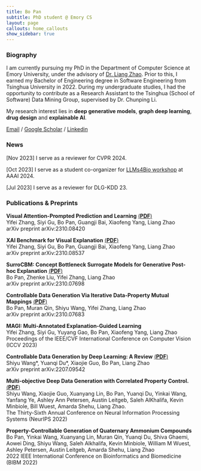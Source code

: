 ```yaml
---
title: Bo Pan
subtitle: PhD student @ Emory CS
layout: page
callouts: home_callouts
show_sidebar: true
---
```


### Biography
I am currently pursuing my PhD in the Department of Computer Science at Emory University, under the advisory of [Dr. Liang Zhao](https://cs.emory.edu/~lzhao41/index.htm). Prior to this, I earned my Bachelor of Engineering degree in Software Engineering from Tsinghua University in 2022. During my undergraduate studies, I had the opportunity to contribute as a Research Assistant to the Tsinghua (School of Software) Data Mining Group, supervised by Dr. Chunping Li. 

My research interest lies in **deep generative models**, **graph deep learning**, **drug design** and **explainable AI**.

[Email](mailto:bo.pan@emory.edu)   /   [Google Scholar](https://scholar.google.com/citations?user=UacLGeoAAAAJ)   /   [Linkedin](https://www.linkedin.com/in/bo-pan/)  

### News

[Nov 2023] I serve as a reviewer for CVPR 2024.<br>

[Oct 2023] I serve as a student co-organizer for [LLMs4Bio workshop](https://llms4science-community.github.io/aaai2024.html) at AAAI 2024.<br>

[Jul 2023] I serve as a reviewer for DLG-KDD 23.

### Publications & Preprints

**Visual Attention-Prompted Prediction and Learning** [(**PDF**)](https://arxiv.org/pdf/2310.08420.pdf)   
Yifei Zhang, Siyi Gu, Bo Pan, Guangji Bai, Xiaofeng Yang, Liang Zhao  
arXiv preprint arXiv:2310.08420  



**XAI Benchmark for Visual Explanation** [(**PDF**)](https://arxiv.org/pdf/2310.08537.pdf)   
Yifei Zhang, Siyi Gu, Bo Pan, Guangji Bai, Xiaofeng Yang, Liang Zhao  
arXiv preprint arXiv:2310.08537  



**SurroCBM: Concept Bottleneck Surrogate Models for Generative Post-hoc Explanation** [(**PDF**)](https://arxiv.org/pdf/2310.07698.pdf)   
Bo Pan, Zhenke Liu, Yifei Zhang, Liang Zhao  
arXiv preprint arXiv:2310.07698  



**Controllable Data Generation Via Iterative Data-Property Mutual Mappings** [(**PDF**)](https://arxiv.org/pdf/2310.07683.pdf)  
Bo Pan, Muran Qin, Shiyu Wang, Yifei Zhang, Liang Zhao  
arXiv preprint arXiv:2310.07683  



**MAGI: Multi-Annotated Explanation-Guided Learning**  
Yifei Zhang, Siyi Gu, Yuyang Gao, Bo Pan, Xiaofeng Yang, Liang Zhao  
Proceedings of the IEEE/CVF International Conference on Computer Vision (ICCV 2023)  



**Controllable Data Generation by Deep Learning: A Review** [(**PDF**)](https://arxiv.org/pdf/2207.09542.pdf)  
Shiyu Wang\*, Yuanqi Du\*, Xiaojie Guo, Bo Pan, Liang Zhao   
arXiv preprint arXiv:2207.09542   



**Multi-objective Deep Data Generation with Correlated Property Control.** [(**PDF**)](https://arxiv.org/pdf/2210.01796.pdf)   
Shiyu Wang, Xiaojie Guo, Xuanyang Lin, Bo Pan, Yuanqi Du, Yinkai Wang, Yanfang Ye, Ashley Ann Petersen, Austin Leitgeb, Saleh AlKhalifa, Kevin Minbiole, Bill Wuest, Amarda Shehu, Liang Zhao.  
The Thirty-Sixth Annual Conference on Neural Information Processing Systems (NeurIPS 2022)   



**Property-Controllable Generation of Quaternary Ammonium Compounds**  
Bo Pan, Yinkai Wang, Xuanyang Lin, Muran Qin, Yuanqi Du, Shiva Ghaemi, Aowei Ding, Shiyu Wang, Saleh Alkhalifa, Kevin Minbiole, William M Wuest, Ashley Petersen, Austin Leitgeb, Amarda Shehu, Liang Zhao  
2022 IEEE International Conference on Bioinformatics and Biomedicine (BIBM 2022)  